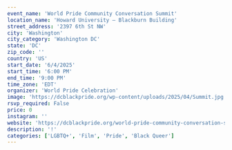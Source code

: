 ```yaml
---
event_name: 'World Pride Community Conversation Summit'
location_name: 'Howard University – Blackburn Building'
street_address: '2397 6th St NW'
city: 'Washington'
city_category: 'Washington DC'
state: 'DC'
zip_code: ''
country: 'US'
start_date: '6/4/2025'
start_time: '6:00 PM'
end_time: '9:00 PM'
time_zone: 'EDT'
organizer: 'World Pride Celebration'
image: 'https://dcblackpride.org/wp-content/uploads/2025/04/Summit.jpg'
rsvp_required: False
price: 0
instagram: ''
website: 'https://dcblackpride.org/world-pride-community-conversation-summit/'
description: '!'
categories: ['LGBTQ+', 'Film', 'Pride', 'Black Queer']
---
```

